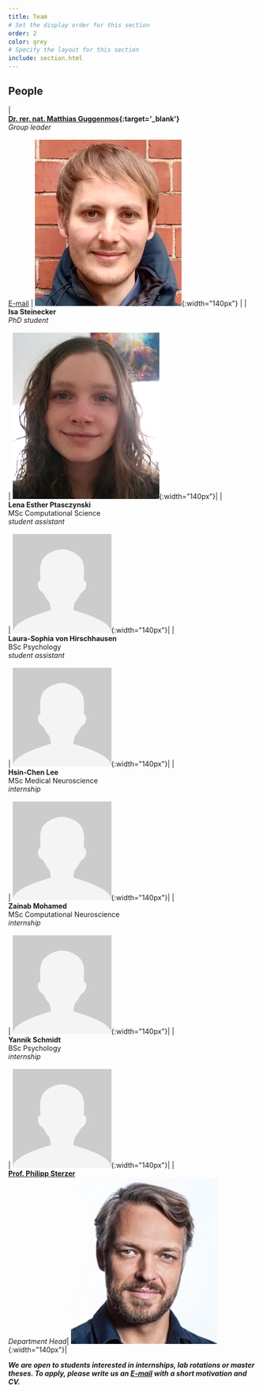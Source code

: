 ```yaml
---
title: Team
# Set the display order for this section
order: 2
color: grey
# Specify the layout for this section
include: section.html
---
```

## People

| <br>**[Dr. rer. nat. Matthias Guggenmos](https://psychiatrie-psychotherapie.charite.de/en/metas/person_detail/person/address_detail/guggenmos/){:target='\_blank'}**<br>_Group leader_<br><br>[E-mail](mailto:matthias.guggenmos@charite.de) | ![Matthias Guggenmos](images/matthias.png){:width="140px"} |
| <br>**Isa Steinecker**<br>_PhD student_<br><br>| ![Isa Steinecker](images/isa.png){:width="140px"}|
| <br>**Lena Esther Ptasczynski**<br>MSc Computational Science<br>_student assistant_<br><br>| ![Lena Esther Ptasczynski](images/placeholder.png){:width="140px"}|
| <br>**Laura-Sophia von Hirschhausen**<br>BSc Psychology<br>_student assistant_<br><br>| ![Laura-Sophia von Hirschhausen](images/placeholder.png){:width="140px"}|
| <br>**Hsin-Chen Lee**<br>MSc Medical Neuroscience<br>_internship_<br><br>| ![Hsin-Chen Lee](images/placeholder.png){:width="140px"}|
| <br>**Zainab Mohamed**<br>MSc Computational Neuroscience<br>_internship_<br><br>| ![Zainab Mohamed](images/placeholder.png){:width="140px"}|
| <br>**Yannik Schmidt**<br>BSc Psychology<br>_internship_<br><br>| ![Yannik Schmidt](images/placeholder.png){:width="140px"}|
| <br>**[Prof. Philipp Sterzer](https://psychiatrie-psychotherapie.charite.de/en/metas/person_detail/person/address_detail/sterzer/)**<br>_Department Head_| ![Philipp Sterzer](images/philipp.png){:width="140px"}|

***We are open to students interested in internships, lab rotations or master theses. To apply, please write us an [E-mail](mailto:matthias.guggenmos@charite.de) with a short motivation and CV.***
